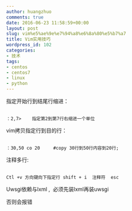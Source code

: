 ```yaml
---
author: huangzhuo
comments: true
date: 2016-06-23 11:58:59+00:00
layout: post
slug: vim%e5%ae%9e%e7%94%a8%e6%8a%80%e5%b7%a7
title: Vim实用技巧
wordpress_id: 102
categories:
- 技术
tags:
- centos
- centos7
- linux
- python
---
```

 

指定开始行到结尾行缩进：


```

：2,7>    指定第2到第7行右缩进一个单位

```



vim拷贝指定行到目的行：

```

：30,50 co 20     #copy 30行到50行内容到20行;

```



注释多行:


```

Ctl +v 方向键向下指定行 shift + i  注释符  esc

```



Uwsgi依赖与lxml ,  必须先装lxml再装uwsgi

否则会报错
